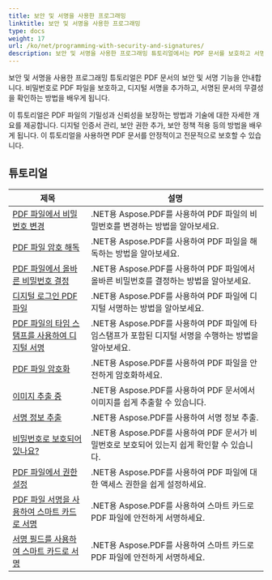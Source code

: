 ```yaml
---
title: 보안 및 서명을 사용한 프로그래밍
linktitle: 보안 및 서명을 사용한 프로그래밍
type: docs
weight: 17
url: /ko/net/programming-with-security-and-signatures/
description: 보안 및 서명을 사용한 프로그래밍 튜토리얼에서는 PDF 문서를 보호하고 서명하여 기밀성과 신뢰성을 보장하는 방법을 알려줍니다.
---
```

보안 및 서명을 사용한 프로그래밍 튜토리얼은 PDF 문서의 보안 및 서명 기능을 안내합니다. 비밀번호로 PDF 파일을 보호하고, 디지털 서명을 추가하고, 서명된 문서의 무결성을 확인하는 방법을 배우게 됩니다.

이 튜토리얼은 PDF 파일의 기밀성과 신뢰성을 보장하는 방법과 기술에 대한 자세한 개요를 제공합니다. 디지털 인증서 관리, 보안 권한 추가, 보안 정책 적용 등의 방법을 배우게 됩니다. 이 튜토리얼을 사용하면 PDF 문서를 안정적이고 전문적으로 보호할 수 있습니다.

## 튜토리얼
| 제목 | 설명 |
| --- | --- | 
| [PDF 파일에서 비밀번호 변경](./change-password/) | .NET용 Aspose.PDF를 사용하여 PDF 파일의 비밀번호를 변경하는 방법을 알아보세요. |  
| [PDF 파일 암호 해독](./decrypt/) | .NET용 Aspose.PDF를 사용하여 PDF 파일을 해독하는 방법을 알아보세요. |  
| [PDF 파일에서 올바른 비밀번호 결정](./determine-correct-password/) | .NET용 Aspose.PDF를 사용하여 PDF 파일에서 올바른 비밀번호를 결정하는 방법을 알아보세요. |  
| [디지털 로그인 PDF 파일](./digitally-sign/) | .NET용 Aspose.PDF를 사용하여 PDF 파일에 디지털 서명하는 방법을 알아보세요. |  
| [PDF 파일의 타임 스탬프를 사용하여 디지털 서명](./digitally-sign-with-time-stamp/) | .NET용 Aspose.PDF를 사용하여 PDF 파일에 타임스탬프가 포함된 디지털 서명을 수행하는 방법을 알아보세요. |  
| [PDF 파일 암호화](./encrypt/) | .NET용 Aspose.PDF를 사용하여 PDF 파일을 안전하게 암호화하세요. |  
| [이미지 추출 중](./extracting-image/) | .NET용 Aspose.PDF를 사용하여 PDF 문서에서 이미지를 쉽게 추출할 수 있습니다. |  
| [서명 정보 추출](./extract-signature-info/) | .NET용 Aspose.PDF를 사용하여 서명 정보 추출. |  
| [비밀번호로 보호되어 있나요?](./is-password-protected/) | .NET용 Aspose.PDF를 사용하여 PDF 문서가 비밀번호로 보호되어 있는지 쉽게 확인할 수 있습니다. |  
| [PDF 파일에서 권한 설정](./set-privileges/) | .NET용 Aspose.PDF를 사용하여 PDF 파일에 대한 액세스 권한을 쉽게 설정하세요. |  
| [PDF 파일 서명을 사용하여 스마트 카드로 서명](./sign-with-smart-card-using-pdf-file-signature/) | .NET용 Aspose.PDF를 사용하여 스마트 카드로 PDF 파일에 안전하게 서명하세요. |  
| [서명 필드를 사용하여 스마트 카드로 서명](./sign-with-smart-card-using-signature-field/) | .NET용 Aspose.PDF를 사용하여 스마트 카드로 PDF 파일에 안전하게 서명하세요. |  